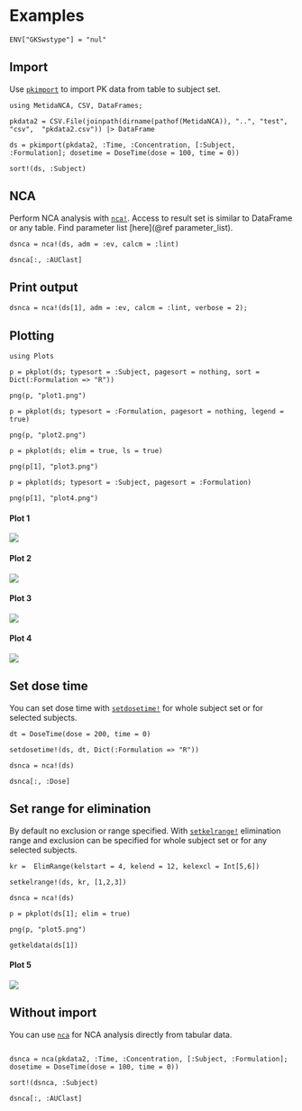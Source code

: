 # Examples

```@setup ncaexample
ENV["GKSwstype"] = "nul"
```

## Import

Use [`pkimport`](@ref) to import PK data from table to subject set.

```@example ncaexample
using MetidaNCA, CSV, DataFrames;

pkdata2 = CSV.File(joinpath(dirname(pathof(MetidaNCA)), "..", "test", "csv",  "pkdata2.csv")) |> DataFrame

ds = pkimport(pkdata2, :Time, :Concentration, [:Subject, :Formulation]; dosetime = DoseTime(dose = 100, time = 0))

sort!(ds, :Subject)
```

## NCA

Perform NCA analysis with [`nca!`](@ref). Access to result set is similar to DataFrame or any table.
Find parameter list [here](@ref parameter_list).

```@example ncaexample
dsnca = nca!(ds, adm = :ev, calcm = :lint)

dsnca[:, :AUClast]
```


## Print output

```@example ncaexample
dsnca = nca!(ds[1], adm = :ev, calcm = :lint, verbose = 2);

```

## Plotting

```@example ncaexample
using Plots

p = pkplot(ds; typesort = :Subject, pagesort = nothing, sort = Dict(:Formulation => "R"))

png(p, "plot1.png")

p = pkplot(ds; typesort = :Formulation, pagesort = nothing, legend = true)

png(p, "plot2.png")

p = pkplot(ds; elim = true, ls = true)

png(p[1], "plot3.png")

p = pkplot(ds; typesort = :Subject, pagesort = :Formulation)

png(p[1], "plot4.png")
```

#### Plot 1

![](plot1.png)

#### Plot 2

![](plot2.png)

#### Plot 3

![](plot3.png)

#### Plot 4

![](plot4.png)

## Set dose time

You can set dose time with [`setdosetime!`](@ref) for whole subject set or for
selected subjects.

```@example ncaexample
dt = DoseTime(dose = 200, time = 0)

setdosetime!(ds, dt, Dict(:Formulation => "R"))

dsnca = nca!(ds)

dsnca[:, :Dose]
```

## Set range for elimination

By default no exclusion or range specified. With [`setkelrange!`](@ref) elimination range and exclusion
can be specified for whole subject set or for any selected subjects.

```@example ncaexample
kr =  ElimRange(kelstart = 4, kelend = 12, kelexcl = Int[5,6])

setkelrange!(ds, kr, [1,2,3])

dsnca = nca!(ds)

p = pkplot(ds[1]; elim = true)

png(p, "plot5.png")

getkeldata(ds[1])
```

#### Plot 5

![](plot5.png)


## Without import

You  can use [`nca`](@ref) for NCA analysis directly from tabular data.

```@example ncaexample

dsnca = nca(pkdata2, :Time, :Concentration, [:Subject, :Formulation]; dosetime = DoseTime(dose = 100, time = 0))

sort!(dsnca, :Subject)

dsnca[:, :AUClast]
```
